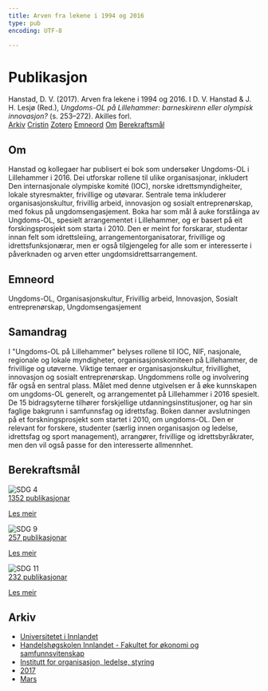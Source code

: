 ```yaml
---
title: Arven fra lekene i 1994 og 2016
type: pub
encoding: UTF-8

---
```

<h1>Publikasjon</h1>
<article id="csl-bib-container-XCLNGXWZ" class="csl-bib-container">
  <div class="csl-bib-body"> <div class="csl-entry">Hanstad, D. V. (2017). Arven fra lekene i 1994 og 2016. I D. V. Hanstad &#38; J. H. Lesjø (Red.), <i>Ungdoms-OL på Lillehammer: barneskirenn eller olympisk innovasjon?</i> (s. 253–272). Akilles forl.</div> </div>
  <div class="csl-bib-buttons">
    <a href="#taxonomy-article-XCLNGXWZ" alt="archive" class="csl-bib-button">Arkiv</a>
    <a href="https://app.cristin.no/results/show.jsf?id=1456030" alt="Cristin" class="csl-bib-button">Cristin</a>
    <a href="http://zotero.org/groups/5881554/items/XCLNGXWZ" alt="Zotero" class="csl-bib-button">Zotero</a>
    <a href="#keywords-article-XCLNGXWZ" alt="keywords" class="csl-bib-button">Emneord</a>
    <a href="#about-article-XCLNGXWZ" alt="about_pub" class="csl-bib-button">Om</a>
    <a href="#sdg-article-XCLNGXWZ" alt="sdg" class="csl-bib-button">Berekraftsmål</a>
  </div>
  <div id="csl-bib-meta-container-XCLNGXWZ"></div>
</article>
<div id="csl-bib-meta-XCLNGXWZ" class="csl-bib-meta">
  <article id="about-article-XCLNGXWZ" class="about_pub-article">
    <h1>Om</h1>
    Hanstad og kollegaer har publisert ei bok som undersøker Ungdoms-OL i Lillehammer i 2016. Dei utforskar rollene til ulike organisasjonar, inkludert Den internasjonale olympiske komité (IOC), norske idrettsmyndigheiter, lokale styresmakter, frivillige og utøvarar. Sentrale tema inkluderer organisasjonskultur, frivillig arbeid, innovasjon og sosialt entreprenørskap, med fokus på ungdomsengasjement. Boka har som mål å auke forståinga av Ungdoms-OL, spesielt arrangementet i Lillehammer, og er basert på eit forskingsprosjekt som starta i 2010. Den er meint for forskarar, studentar innan felt som idrettsleiing, arrangementorganisatorar, frivillige og idrettsfunksjonærar, men er også tilgjengeleg for alle som er interesserte i påverknaden og arven etter ungdomsidrettsarrangement.
  </article>
  <article id="keywords-article-XCLNGXWZ" class="keywords-article">
    <h1>Emneord</h1>
    Ungdoms-OL, Organisasjonskultur, Frivillig arbeid, Innovasjon, Sosialt entreprenørskap, Ungdomsengasjement
  </article>
  <article id="abstract-article-XCLNGXWZ" class="abstract-article">
    <h1>Samandrag</h1>
    I "Ungdoms-OL på Lillehammer" belyses rollene til IOC, NIF, nasjonale, regionale og lokale myndigheter, organisasjonskomiteen på Lillehammer, de frivillige og utøverne. Viktige temaer er organisasjonskultur, frivillighet, innovasjon og sosialt entreprenørskap. Ungdommens rolle og involvering får også en sentral plass. Målet med denne utgivelsen er å øke kunnskapen om ungdoms-OL generelt, og arrangementet på Lillehammer i 2016 spesielt. De 15 bidragsyterne tilhører forskjellige utdanningsinstitusjoner, og har sin faglige bakgrunn i samfunnsfag og idrettsfag. Boken danner avslutningen på et forskningsprosjekt som startet i 2010, om ungdoms-OL. Den er relevant for forskere, studenter (særlig innen organisasjon og ledelse, idrettsfag og sport management), arrangører, frivillige og idrettsbyråkrater, men den vil også passe for den interesserte allmennhet.
  </article>
  <article id="sdg-article-XCLNGXWZ" class="sdg-article">
    <h1>Berekraftsmål</h1>
    <div class="sdg-container"><div id="sdg4" class="sdg">
        <img src="{{< params subfolder >}}images/sdg/sdg04_nn.png" class="image" alt="SDG 4">
        <div class="sdg-overlay">
          <a href="/nn/archive/?key=?sdg=4#archive" class="sdg-publication-count"><span>1352</span> publikasjonar</a>
          <p><a href="https://fn.no/om-fn/fns-baerekraftsmaal/god-utdanning?lang=nno-NO" class="sdg-read-more">Les meir</a></p>
        </div>
      </div> <div id="sdg9" class="sdg">
        <img src="{{< params subfolder >}}images/sdg/sdg09_nn.png" class="image" alt="SDG 9">
        <div class="sdg-overlay">
          <a href="/nn/archive/?key=?sdg=9#archive" class="sdg-publication-count"><span>257</span> publikasjonar</a>
          <p><a href="https://fn.no/om-fn/fns-baerekraftsmaal/industri-innovasjon-og-infrastruktur?lang=nno-NO" class="sdg-read-more">Les meir</a></p>
        </div>
      </div> <div id="sdg11" class="sdg">
        <img src="{{< params subfolder >}}images/sdg/sdg11_nn.png" class="image" alt="SDG 11">
        <div class="sdg-overlay">
          <a href="/nn/archive/?key=?sdg=11#archive" class="sdg-publication-count"><span>232</span> publikasjonar</a>
          <p><a href="https://fn.no/om-fn/fns-baerekraftsmaal/baerekraftige-byer-og-lokalsamfunn?lang=nno-NO" class="sdg-read-more">Les meir</a></p>
        </div>
      </div></div>
  </article>
  <article id="taxonomy-article-XCLNGXWZ" class="taxonomy-article">
    <h1>Arkiv</h1>
    <ul>
      <li>
        <a href="/nn/archive/?key=3DCRN523">Universitetet i Innlandet</a>
      </li>
      <li>
        <a href="/nn/archive/?key=DU8Q9LN9">Handelshøgskolen Innlandet - Fakultet for økonomi og samfunnsvitenskap</a>
      </li>
      <li>
        <a href="/nn/archive/?key=4LUWR3ZM">Institutt for organisasjon, ledelse, styring</a>
      </li>
      <li>
        <a href="/nn/archive/?key=KF5I8TQ8">2017</a>
      </li>
      <li>
        <a href="/nn/archive/?key=6SIUSQEE">Mars</a>
      </li>
    </ul>
  </article>
</div>
